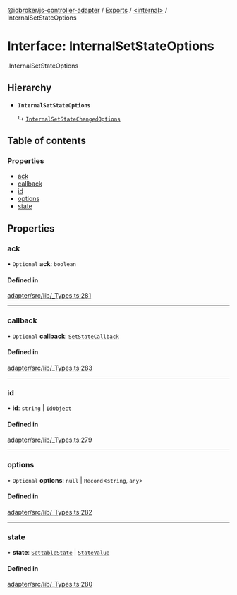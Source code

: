 [@iobroker/js-controller-adapter](../README.md) / [Exports](../modules.md) / [<internal\>](../modules/internal_.md) / InternalSetStateOptions

# Interface: InternalSetStateOptions

[<internal>](../modules/internal_.md).InternalSetStateOptions

## Hierarchy

- **`InternalSetStateOptions`**

  ↳ [`InternalSetStateChangedOptions`](internal_.InternalSetStateChangedOptions.md)

## Table of contents

### Properties

- [ack](internal_.InternalSetStateOptions.md#ack)
- [callback](internal_.InternalSetStateOptions.md#callback)
- [id](internal_.InternalSetStateOptions.md#id)
- [options](internal_.InternalSetStateOptions.md#options)
- [state](internal_.InternalSetStateOptions.md#state)

## Properties

### ack

• `Optional` **ack**: `boolean`

#### Defined in

[adapter/src/lib/_Types.ts:281](https://github.com/ioBroker/ioBroker.js-controller/blob/7dd079e8/packages/adapter/src/lib/_Types.ts#L281)

___

### callback

• `Optional` **callback**: [`SetStateCallback`](../modules/internal_.md#setstatecallback)

#### Defined in

[adapter/src/lib/_Types.ts:283](https://github.com/ioBroker/ioBroker.js-controller/blob/7dd079e8/packages/adapter/src/lib/_Types.ts#L283)

___

### id

• **id**: `string` \| [`IdObject`](internal_.IdObject.md)

#### Defined in

[adapter/src/lib/_Types.ts:279](https://github.com/ioBroker/ioBroker.js-controller/blob/7dd079e8/packages/adapter/src/lib/_Types.ts#L279)

___

### options

• `Optional` **options**: ``null`` \| `Record`<`string`, `any`\>

#### Defined in

[adapter/src/lib/_Types.ts:282](https://github.com/ioBroker/ioBroker.js-controller/blob/7dd079e8/packages/adapter/src/lib/_Types.ts#L282)

___

### state

• **state**: [`SettableState`](../modules/internal_.md#settablestate) \| [`StateValue`](../modules/internal_.md#statevalue)

#### Defined in

[adapter/src/lib/_Types.ts:280](https://github.com/ioBroker/ioBroker.js-controller/blob/7dd079e8/packages/adapter/src/lib/_Types.ts#L280)
